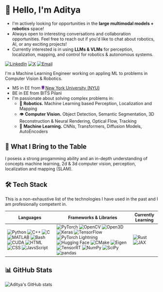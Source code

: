 # 👋 Hello, I'm Aditya

- I'm actively looking for opportunities in the **large multimodal models + robotics** space! 
- Always open to interesting conversations and collaboration opportunities. Feel free to reach out if you'd like to chat about robotics, AI, or any exciting projects!
- Currently interested is in using **LLMs & VLMs** for perception, localization, mapping, and control for robotics & autonomous systems.

[![LinkedIn](https://img.shields.io/badge/LinkedIn-adityamwagh-blue?style=flat&logo=linkedin)][linkedin]
[![X](https://img.shields.io/badge/X-@adityamwagh-black?style=flat&logo=x)][x]
[![Email](https://img.shields.io/badge/Email-adityamwagh@outlook.com-red?style=flat&logo=maildotru)][email]

I'm a Machine Learning Engineer working on appling ML to problems in Computer Vision & Robotics. 
- MS in EE from <img src="nyu.png" height=12px width=auto> [New York University (NYU)](https://nyu.edu)
- BE in EE from BITS Pilani
- I'm passionate about solving complex problems in:
  - 🤖 **Robotics.** Machine Learning based Perception, Localization and Mapping
  - 👁️ **Computer Vision.** Object Detection, Semantic Segmentation, 3D Reconstruction & Neural Rendering, Optical Flow, Tracking
  - 🧠 **Machine Learning.** CNNs, Transformers, Diffusion Models, AutoEncoders

## 🚀 What I Bring to the Table

I posess a strong progamming ability and an in-depth understanding of concepts machine learning, 2d & 3d computer vision, perception, localization and mapping (SLAM).

## 🛠️ Tech Stack
This is a non-exhaustive list of the technologies I have used in the past and I am profesionally competent in.

| Languages                                                                                                    | Frameworks & Libraries                                                                                                                                                                                                                                                                                                                                                                              | Currently Learning                       |
| ------------------------------------------------------------------------------------------------------------ | --------------------------------------------------------------------------------------------------------------------------------------------------------------------------------------------------------------------------------------------------------------------------------------------------------------------------------------------------------------------------------------------------- | ---------------------------------------- |
| ![Python][python-shield] ![C++][cpp-shield] ![C][c-shield] ![MATLAB][matlab-shield] ![Bash][bash-shield] ![CUDA][cuda-shield] ![HTML][html-shield] ![CSS][css-shield] ![JavsScript][js-shield]| ![PyTorch][pytorch-shield] ![OpenCV][opencv-shield] ![Open3D][open3d-shield] ![Keras][keras-shield] ![TensorFlow][tensorflow-shield] ![PyTorch Lightning][lightning-shield] ![Hugging Face][huggingface-shield] ![CMake][cmake-shield] ![Eigen][eigen-shield] ![TensorRT][tensorrt-shield] ![NumPy][numpy-shield] ![SciPy][scipy-shield] ![pandas][pandas-shield] | ![Rust][rust-shield] ![JAX][jax-shield] |

## 📊 GitHub Stats

![Aditya's GitHub stats](https://github-readme-stats.vercel.app/api?username=adityamwagh&show_icons=true&theme=radical)

[linkedin]: https://www.linkedin.com/in/adityamwagh
[x]: https://www.x.com/adityamwagh
[email]: mailto:adityamwagh@outlook.com
[python-shield]: https://img.shields.io/badge/Python-3670A0?style=flat&logo=python&logoColor=ffdd54
[cpp-shield]: https://img.shields.io/badge/C++-00599C?style=flat&logo=cplusplus&logoColor=white
[html-shield]: https://img.shields.io/badge/HTML-E34F26?style=flat&logo=html5&logoColor=white
[css-shield]: https://img.shields.io/badge/CSS-1572B6?style=flat&logo=css3&logoColor=white
[js-shield]: https://img.shields.io/badge/JavaScript-F7DF1E?style=flat&logo=javascript&logoColor=black
[opencv-shield]: https://img.shields.io/badge/OpenCV-%23white.svg?style=flat&logo=opencv&logoColor=white
[rust-shield]: https://img.shields.io/badge/Rust-D2691E?style=flat&logo=rust&logoColor=white
[pytorch-shield]: https://img.shields.io/badge/PyTorch-%23EE4C2C.svg?style=flat&logo=PyTorch&logoColor=white
[jax-shield]: https://img.shields.io/badge/JAX-007FFF?style=flat&logo=google&logoColor=white
[c-shield]: https://img.shields.io/badge/C-00599C?style=flat&logo=c&logoColor=white
[open3d-shield]: https://img.shields.io/badge/Open3D-%23white.svg?style=flat&logoColor=white
[matlab-shield]: https://img.shields.io/badge/MATLAB-%23white.svg?style=flat&logo=https://upload.wikimedia.org/wikipedia/commons/2/21/Matlab_Logo.png&logoColor=white
[keras-shield]: https://img.shields.io/badge/Keras-%23D00000?style=flat&logo=Keras&logoColor=white
[cuda-shield]: https://img.shields.io/badge/CUDA-%2300C853?style=flat&logo=nvidia&logoColor=white
[tensorflow-shield]: https://img.shields.io/badge/TensorFlow-%23FF6F00.svg?style=flat&logo=TensorFlow&logoColor=white
[bash-shield]: https://img.shields.io/badge/GNU%20Bash-4EAA25?style=flat&logo=gnu-bash&logoColor=white
[lightning-shield]: https://img.shields.io/badge/PyTorch_Lightning-792EE5?style=flat&logo=pytorch-lightning&logoColor=white
[huggingface-shield]: https://img.shields.io/badge/Hugging_Face-fee133?style=flat&logo=huggingface&logoColor=black
[cmake-shield]: https://img.shields.io/badge/CMake-064F8C?style=flat&logo=cmake&logoColor=white
[eigen-shield]: https://img.shields.io/badge/Eigen-0578C1?style=flat&logo=eigen&logoColor=white
[tensorrt-shield]: https://img.shields.io/badge/TensorRT-%2300C853?style=flat&logo=nvidia&logoColor=white
[numpy-shield]: https://img.shields.io/badge/NumPy-%23013243?style=flat&logo=numpy&logoColor=white
[scipy-shield]: https://img.shields.io/badge/SciPy-%23045a73?style=flat&logo=scipy&logoColor=white
[pandas-shield]: https://img.shields.io/badge/pandas-%23150458.svg?style=flat&logo=pandas&logoColor=white
